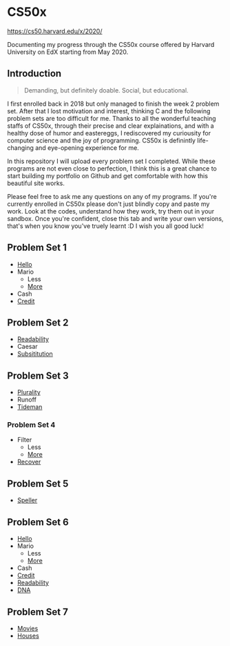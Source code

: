 # CS50x

https://cs50.harvard.edu/x/2020/

Documenting my progress through the CS50x course offered by Harvard University on EdX starting from May 2020.
## Introduction
>Demanding, but definitely doable. Social, but educational. 

I first enrolled back in 2018 but only managed to finish the week 2 problem set. After that I lost motivation and interest, thinking C and the following problem sets are too difficult for me. Thanks to all the wonderful teaching staffs of CS50x, through their precise and clear explainations, and with a healthy dose of humor and eastereggs, I rediscovered my curiousity for computer science and the joy of programming. CS50x is definintly life-changing and eye-opening experience for me.

In this repository I will upload every problem set I completed. While these programs are not even close to perfection, I think this is a great chance to start building my portfolio on Github and get comfortable with how this beautiful site works. 

Please feel free to ask me any questions on any of my programs. If you're currently enrolled in CS50x please don't just blindly copy and paste my work. Look at the codes, understand how they work, try them out in your sandbox. Once you're confident, close this tab and write your own versions, that's when you know you've truely learnt :D I wish you all good luck!

## Problem Set 1
 - [Hello](C/pset1/hello.c)
 - Mario
   - Less
   - [More](C/pset1/mario/more/mario.c)
 - Cash
 - [Credit](C/pset1/credit.c)

## Problem Set 2
 - [Readability](C/pset2/readability.c)
 - Caesar
 - [Subsititution](C/pset2/substitution.c)

## Problem Set 3
 - [Plurality](C/pset3/plurality.c)
 - Runoff
 - [Tideman](C/pset3/tideman.c)

### Problem Set 4
 - Filter 
   - Less
   - [More](C/pset4/filter/more/helpers.c)
 - [Recover](C/pset4/recover.c)

## Problem Set 5
 - [Speller](C/pset5/speller.c)

## Problem Set 6
 - [Hello](Python/pset6/hello.py)
 - Mario
   - Less
   - [More](Python/pset6/mario_more.py)
 - Cash
 - [Credit](Python/pset6/credit.py)
 - [Readability](Python/pset6/readability.py)
 - [DNA](Python/pset6/dna.py)

## Problem Set 7
 - [Movies](SQL/pset7)
 - [Houses](Python/pset7)
